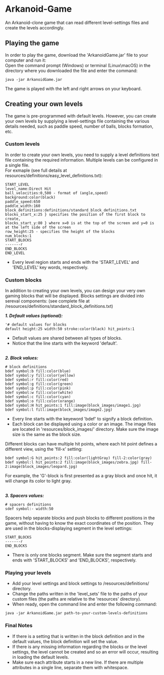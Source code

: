 # Arkanoid-Game
An Arkanoid-clone game that can read different level-settings files and create the levels accordingly.

## Playing the game
In order to play the game, download the 'ArkanoidGame.jar' file to your computer and run it: <br/>
Open the command prompt (Windows) or terminal (Linux\macOS) in the directory where you downloaded the file and enter the command:
```
java -jar ArkanoidGame.jar
```
The game is played with the left and right arrows on your keyboard.

## Creating your own levels
The game is pre-programmed with default levels. However, you can create your own levels by supplying a level-settings file containing the various details needed, such as paddle speed, number of balls, blocks formation, etc.

### Custom levels
In order to create your own levels, you need to supply a level definitions text file containing the required information.
Multiple levels can be configured in a single file. <br />
For exmaple (see full details at resources/definitions/easy_level_definitions.txt):

```
START_LEVEL
level_name:Direct Hit
ball_velocities:0,500 - format of (angle,speed)
background:color(black)
paddle_speed:650
paddle_width:160
block_definitions:definitions/standard_block_definitions.txt
blocks_start_x:25 } specifies the position of the first block to create,
blocks_start_y:80 } where x=0 is at the top of the screen and y=0 is at the left side of the screen
row_height:25 - specifies the height of the blocks
num_blocks:1
START_BLOCKS
-------r
END_BLOCKS
END_LEVEL
```
* Every level region starts and ends with the 'START_LEVEL' and 'END_LEVEL' key words, respectively.

### Custom blocks
In addition to creating your own levels, you can design your very own gaming blocks that will be displayed.
Blocks settings are divided into sereval components: (see complete file at /resources/definitions/standard_block_definitions.txt) <br /> 


***1. Default values (optional):***
```
'# default values for blocks
default height:25 width:50 stroke:color(black) hit_points:1
```
* Default values are shared between all types of blocks.
* Notice that the line starts with the keyword 'default'. <br /> <br />


***2. Block values:***
```
# block definitions
bdef symbol:b fill:color(blue)
bdef symbol:y fill:color(yellow)
bdef symbol:r fill:color(red)
bdef symbol:g fill:color(green)
bdef symbol:p fill:color(pink)
bdef symbol:w fill:color(white)
bdef symbol:c fill:color(cyan)
bdef symbol:o fill:color(orange)
bdef symbol:H hit_points:1 fill:image(block_images/image1.jpg)
bdef symbol:l fill:image(block_images/image2.jpg)
```
* Every line starts with the keyeword 'bdef' to signify a block definition.
* Each block can be displayed using a color or an image. The image files are located in 'resources/block_images/' directory. Make sure the image size is the same as the block size.

Different blocks can have multiple hit points, where each hit point defines a different view, using the 'fill-x' setting:
```
bdef symbol:G hit_points:2 fill:color(lightGray) fill-2:color(gray)
bdef symbol:l hit_points:2 fill:image(block_images/zebra.jpg) fill-2:image(block_images/leopard.jpg)
```
For example, the 'G'-block is first presented as a gray block and once hit, it will change its color to light gray. <br /> <br />


***3. Spacers values:***
```
# spacers definitions
sdef symbol:- width:50
```
Spacers help separate blocks and push blocks to different positions in the game, without having to know the exact coordinates of the position.
They are used in the blocks-displaying segment in the level settings:
```
START_BLOCKS
-------r
END_BLOCKS
```
* There is only one blocks segment. Make sure the segment starts and ends with 'START_BLOCKS' and 'END_BLOCKS', respectively. <br />

### Playing your levels
* Add your level settings and block settings to /resources/definitions/ directory.
* Change the paths written in the 'level_sets' file to the paths of your custom files (the paths are relative to the 'resources' directory).
* When ready, open the command line and enter the following command:
```
java -jar ArkanoidGame.jar path-to-your-custom-levels-definitions
```


### Final Notes
* If there is a setting that is written in the block definition and in the default values, the block definition will set the value.
* If there is any missing information regarding the blocks or the level settings, the level cannot be created and so an error will occur, resulting in loading the default levels.
* Make sure each attribute starts in a new line. If there are multiple attributes in a single line, separate them with whitespace.

